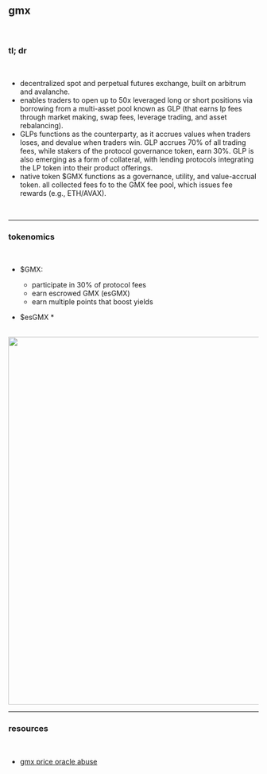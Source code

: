 ## gmx

<br>

### tl; dr

<br>

* decentralized spot and perpetual futures exchange, built on arbitrum and avalanche.
* enables traders to open up to 50x leveraged long or short positions via borrowing from a multi-asset pool known as GLP (that earns lp fees through market making, swap fees, leverage trading, and asset rebalancing).
* GLPs functions as the counterparty, as it accrues values when traders loses, and devalue when traders win. GLP accrues 70% of all trading fees, while stakers of the protocol governance token, earn 30%. GLP is also emerging as a form of collateral, with lending protocols integrating the LP token into their product offerings.
* native token $GMX functions as a governance, utility, and value-accrual token. all collected fees fo to the GMX fee pool, which issues fee rewards (e.g., ETH/AVAX).

<br>

---

### tokenomics

<br>

* $GMX: 
  * participate in 30% of protocol fees
  * earn escrowed GMX (esGMX)
  * earn multiple points that boost yields 


* $esGMX
  *  


<br>

<img width="739" src="https://user-images.githubusercontent.com/1130416/217584094-7d12706a-527c-4642-babd-0c554946c229.png">


<br>

---

### resources

<br>

* [gmx price oracle abuse](https://twitter.com/ChainsightLabs/status/1580208615654584321?s=20&t=-FG5kQ_7kAKhLnbuk05wSg)

